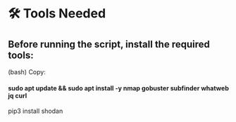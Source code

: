 # 🛠️ Tools Needed
## Before running the script, install the required tools:

(bash) Copy:
#### sudo apt update && sudo apt install -y nmap gobuster subfinder whatweb jq curl
pip3 install shodan



